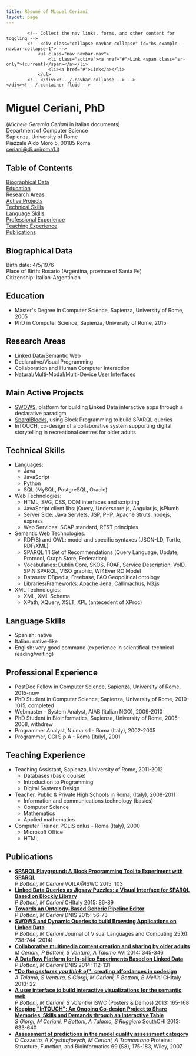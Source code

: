 ```yaml
---
title: Résumé of Miguel Ceriani
layout: page
---
```


<!-- Latest compiled and minified CSS -->
<link rel="stylesheet" href="https://maxcdn.bootstrapcdn.com/bootstrap/3.3.7/css/bootstrap.min.css" integrity="sha384-BVYiiSIFeK1dGmJRAkycuHAHRg32OmUcww7on3RYdg4Va+PmSTsz/K68vbdEjh4u" crossorigin="anonymous">

<!-- Optional theme -->
<link rel="stylesheet" href="https://maxcdn.bootstrapcdn.com/bootstrap/3.3.7/css/bootstrap-theme.min.css" integrity="sha384-rHyoN1iRsVXV4nD0JutlnGaslCJuC7uwjduW9SVrLvRYooPp2bWYgmgJQIXwl/Sp" crossorigin="anonymous">

<!-- Latest compiled and minified JavaScript -->
<script src="https://maxcdn.bootstrapcdn.com/bootstrap/3.3.7/js/bootstrap.min.js" integrity="sha384-Tc5IQib027qvyjSMfHjOMaLkfuWVxZxUPnCJA7l2mCWNIpG9mGCD8wGNIcPD7Txa" crossorigin="anonymous"></script>

<nav class="navbar navbar-default">
	<div class="container-fluid">

			<!-- Collect the nav links, forms, and other content for toggling -->
			<!-- <div class="collapse navbar-collapse" id="bs-example-navbar-collapse-1"> -->
				<ul class="nav navbar-nav">
					<li class="active"><a href="#">Link <span class="sr-only">(current)</span></a></li>
					<li><a href="#">Link</a></li>
				</ul>
			<!-- </div><!-- /.navbar-collapse --> -->
	</div><!-- /.container-fluid -->
</nav>

<div class="container" id="content">
</div>

Miguel Ceriani, PhD
===================
(_Michele Geremia Ceriani_ in italian documents)  
Department of Computer Science  
Sapienza, University of Rome  
Piazzale Aldo Moro 5, 00185 Roma  
ceriani@di.uniroma1.it

Table of Contents
-----------------
[Biographical Data](#biographical-data)  
[Education](#education)  
[Research Areas](#research-areas)  
[Active Projects](#active-projects)  
[Technical Skills](#technical-skills)  
[Language Skills](#language-skills)  
[Professional Experience](#professional-experience)  
[Teaching Experience](#teaching-experience)  
[Publications](#publications)  

Biographical Data
-----------------
Birth date: 4/5/1976  
Place of Birth: Rosario (Argentina, province of Santa Fe)  
Citizenship: Italian-Argentinian

Education
---------
* Master's Degree in Computer Science, Sapienza, University of Rome, 2005
* PhD in Computer Science, Sapienza, University of Rome, 2015

Research Areas
--------------
* Linked Data/Semantic Web
* Declarative/Visual Programming
* Collaboration and Human Computer Interaction
* Natural/Multi-Modal/Multi-Device User Interfaces

Main Active Projects
---------------
* [SWOWS](http://swows.org/), platform for building Linked Data interactive apps through a declarative paradigm
* [SparqlBlocks](http://miguel76.github.io/SparqlBlocks/), using Block Programming to build SPARQL queries
* InTOUCH, co-design of a collaborative system supporting digital storytelling in recreational centres for older adults

Technical Skills
----------------
* Languages:
	* Java
	* JavaScript
	* Python
	* SQL (MySQL, PostgreSQL, Oracle)
* Web Technologies:
	* HTML, SVG, CSS, DOM interfaces and scripting
	* JavaScript client libs: jQuery, Underscore.js, Angular.js, jsPlumb
	* Server Side: Java Servlets, JSP, PHP, Apache Struts, nodejs, express
	* Web Services: SOAP standard, REST principles
* Semantic Web Technologies:
    * RDF(S) and OWL: model and specific syntaxes (JSON-LD, Turtle, RDF/XML)
	* SPARQL 1.1 Set of Recommendations (Query Language, Update, Protocol, Graph Store, Federation)
	* Vocabularies: Dublin Core, SKOS, FOAF, Service Description, VoID, SPIN SPARQL, VISO graphic, Wf4Ever RO Model
	* Datasets: DBpedia, Freebase, FAO Geopolitical ontology
	* Libraries/Frameworks: Apache Jena, Callimachus, N3.js
* XML Technologies:
	* XML, XML Schema
	* XPath, XQuery, XSLT, XPL (antecedent of XProc)

Language Skills
---------------
* Spanish: native
* Italian: native-like
* English: very good command (experience in scientifical-technical reading/writing)

Professional Experience
-----------------------
* PostDoc Fellow in Computer Science, Sapienza, University of Rome, 2015-now
* PhD Student in Computer Science, Sapienza, University of Rome, 2010-1015, completed
* Webmaster - System Analyst, AIAB (italian NGO), 2009-2010
* PhD Student in Bioinformatics, Sapienza, University of Rome, 2005-2008, withdrew
* Programmer Analyst, Niuma srl - Roma (Italy), 2002-2005
* Programmer,  CGI S.p.A - Roma (Italy), 2001  

Teaching Experience
-------------------
* Teaching Assistant, Sapienza, University of Rome, 2011-2012
	* Databases (basic course)
	* Introduction to Programming
	* Digital Systems Design
* Teacher, Public & Private High Schools in Roma, (Italy), 2008-2011
	* Information and communications technology (basics)
	* Computer Science
	* Mathematics
	* Applied mathematics
* Computer Trainer, POLIS onlus - Roma (Italy), 2000
	* Microsoft Office
	* HTML

Publications
------------
* [__SPARQL Playground: A Block Programming Tool to Experiment with SPARQL__](http://ceur-ws.org/Vol-1456/paper12.pdf)  
  _P Bottoni, M Ceriani_
  VOILA@ISWC 2015: 103
* [__Linked Data Queries as Jigsaw Puzzles: a Visual Interface for SPARQL Based on Blockly Library__](http://doi.acm.org/10.1145/2808435.2808467)  
  _P Bottoni, M Ceriani_
  CHItaly 2015: 86-89
* [__Towards an Ontology-Based Generic Pipeline Editor__](http://dx.doi.org/10.1007/978-3-319-16313-0_5)  
  _P Bottoni, M Ceriani_
  DNIS 2015: 56-73
* [__SWOWS and Dynamic Queries to build Browsing Applications on Linked Data__](http://dx.doi.org/10.1016/j.jvlc.2014.10.027)  
  _P Bottoni, M Ceriani_
  Journal of Visual Languages and Computing 25(6): 738-744 (2014)
* [__Collaborative multimedia content creation and sharing by older adults__](http://doi.acm.org/10.1145/2598153.2600029)  
  _M Ceriani, P Bottoni, S Ventura, A Talamo_
  AVI 2014: 345-346
* [__A Dataflow Platform for In-silico Experiments Based on Linked Data__](http://dx.doi.org/10.1007/978-3-319-05693-7_7)  
  _P Bottoni, M Ceriani_
  DNIS 2014: 112-131
* [__"_Do the gestures you think of_": creating affordances in codesign__](http://doi.acm.org/10.1145/2499149.2499176)  
  _A Talamo, S Ventura, S Giorgi, M Ceriani, P Bottoni, B Mellini_
  CHItaly 2013: 22
* [__A user interface to build interactive visualizations for the semantic web__](http://ceur-ws.org/Vol-1035/iswc2013_demo_42.pdf)  
  _P Bottoni, M Ceriani, S Valentini_
  ISWC (Posters & Demos) 2013: 165-168
* [__Keeping "InTOUCH": An Ongoing Co-design Project to Share Memories, Skills and Demands through an Interactive Table__](http://dx.doi.org/10.1007/978-3-642-39062-3_43)  
  _S Giorgi, M Ceriani, P Bottoni, A Talamo, S Ruggiero_
  SouthCHI 2013: 633-640
* [__Assessment of predictions in the model quality assessment category__](http://dx.doi.org/10.1002/prot.21669)  
  _D Cozzetto, A Kryshtafovych, M Ceriani, A Tramontano_
  Proteins: Structure, Function, and Bioinformatics 69 (S8), 175-183, Wiley, 2007
